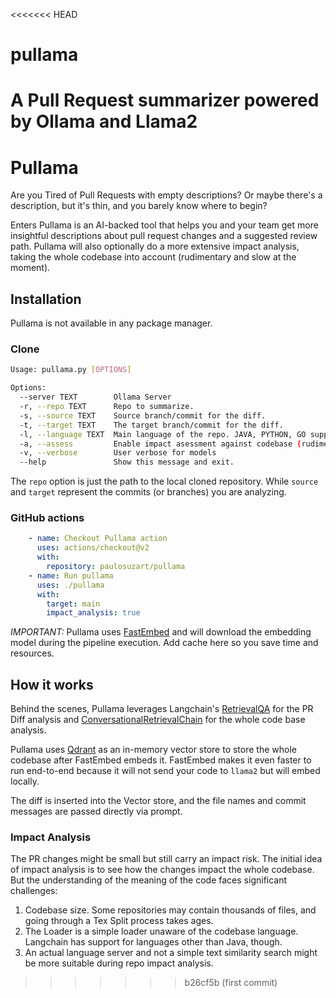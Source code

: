 <<<<<<< HEAD
# pullama
A Pull Request summarizer powered by Ollama and Llama2
=======
# Pullama

Are you Tired of Pull Requests with empty descriptions? Or maybe there's a description, but it's thin, and you barely know where to begin?

Enters Pullama is an AI-backed tool that helps you and your team get more insightful descriptions about pull request changes and a suggested review path. Pullama will also optionally do a more extensive impact analysis, taking the whole codebase into account (rudimentary and slow at the moment).

## Installation

Pullama is not available in any package manager.

### Clone

```bash
Usage: pullama.py [OPTIONS]

Options:
  --server TEXT        Ollama Server
  -r, --repo TEXT      Repo to summarize.
  -s, --source TEXT    Source branch/commit for the diff.
  -t, --target TEXT    The target branch/commit for the diff.
  -l, --language TEXT  Main language of the repo. JAVA, PYTHON, GO supported.
  -a, --assess         Enable impact asessment against codebase (rudimentary)
  -v, --verbose        User verbose for models
  --help               Show this message and exit.
```

The `repo` option is just the path to the local cloned repository. While `source` and `target` represent the commits (or branches) you are analyzing.

### GitHub actions

```yaml
    - name: Checkout Pullama action
      uses: actions/checkout@v2
      with:
        repository: paulosuzart/pullama
    - name: Run pullama
      uses: ./pullama
      with:
        target: main
        impact_analysis: true
```

*IMPORTANT:* Pullama uses [FastEmbed](https://qdrant.github.io/fastembed/) and will download the embedding model during the pipeline execution. Add cache here so you save time and resources.

## How it works

Behind the scenes, Pullama leverages Langchain's [RetrievalQA](https://js.langchain.com/docs/modules/chains/popular/vector_db_qa) for the PR Diff analysis and [ConversationalRetrievalChain](https://js.langchain.com/docs/modules/chains/popular/chat_vector_db) for the whole code base analysis.

Pullama uses [Qdrant](https://qdrant.tech/) as an in-memory vector store to store the whole codebase after FastEmbed embeds it. FastEmbed makes it even faster to run end-to-end because it will not send your code to `llama2` but will embed locally.

The diff is inserted into the Vector store, and the file names and commit messages are passed directly via prompt.

### Impact Analysis
The PR changes might be small but still carry an impact risk. The initial idea of impact analysis is to see how the changes impact the whole codebase. But the understanding of the meaning of the code faces significant challenges:

1. Codebase size. Some repositories may contain thousands of files, and going through a Tex Split process takes ages.
2. The Loader is a simple loader unaware of the codebase language. Langchain has support for languages other than Java, though.
3. An actual language server and not a simple text similarity search might be more suitable during repo impact analysis.
>>>>>>> b26cf5b (first commit)
